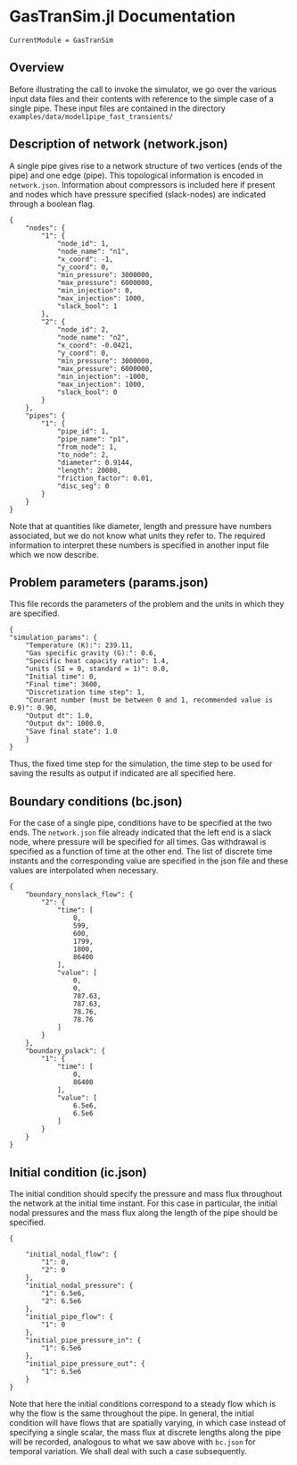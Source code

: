 # GasTranSim.jl Documentation

```@meta
CurrentModule = GasTranSim
```

## Overview

Before illustrating the call  to invoke the simulator, we go over  the various input data files  and their contents with reference to the simple case of  a single pipe. These input files are contained in the directory `examples/data/model1pipe_fast_transients/`


## Description of network (network.json)

A single pipe gives rise to a network structure of two vertices (ends of the pipe) and one edge (pipe). This topological information is encoded in `network.json`. Information about compressors is included here if present and nodes which have pressure specified (slack-nodes) are indicated through a boolean flag.

	{
	    "nodes": {
	        "1": {
	            "node_id": 1,
	            "node_name": "n1",
	            "x_coord": -1,
	            "y_coord": 0,
	            "min_pressure": 3000000,
	            "max_pressure": 6000000,
	            "min_injection": 0,
	            "max_injection": 1000,
	            "slack_bool": 1
	        },
	        "2": {
	            "node_id": 2,
	            "node_name": "n2",
	            "x_coord": -0.0421,
	            "y_coord": 0,
	            "min_pressure": 3000000,
	            "max_pressure": 6000000,
	            "min_injection": -1000,
	            "max_injection": 1000,
	            "slack_bool": 0
	        }
	    },
	    "pipes": {
	        "1": {
	            "pipe_id": 1,
	            "pipe_name": "p1",
	            "from_node": 1,
	            "to_node": 2,
	            "diameter": 0.9144,
	            "length": 20000,
	            "friction_factor": 0.01,
	            "disc_seg": 0
	        }
	    }
	}	


Note that at quantities like diameter, length and pressure have numbers associated, but we do not know what  units they refer to. The required information to interpret these numbers is specified in another input file  which we now describe.

## Problem parameters (params.json)
This file records the parameters of the problem and the units in which they are specified.


	{
    "simulation_params": {
        "Temperature (K):": 239.11,
        "Gas specific gravity (G):": 0.6,
        "Specific heat capacity ratio": 1.4,
        "units (SI = 0, standard = 1)": 0.0,
        "Initial time": 0,
        "Final time": 3600,
        "Discretization time step": 1,
        "Courant number (must be between 0 and 1, recommended value is 0.9)": 0.90,
        "Output dt": 1.0,
        "Output dx": 1000.0,
        "Save final state": 1.0
    	}
	}


Thus, the fixed time step for the simulation, the time step to be used for  saving the results as output if indicated are all specified here.

## Boundary conditions (bc.json)

For the case of a single pipe, conditions have to be specified at the two ends. 
The `network.json` file already indicated  that the left end is a slack node, where pressure will be specified for all times.  Gas withdrawal is specified as a function of time at the other end.
The list of discrete time instants and the corresponding value are specified in the json file  and these values are interpolated when necessary.

	{
	    "boundary_nonslack_flow": {
	        "2": {
	            "time": [
	                0,
	                599,
	                600,
	                1799,
	                1800,
	                86400
	            ],
	            "value": [
	                0,
	                0,
	                787.63, 
	                787.63,
	                78.76,
	                78.76
	            ]
	        }
	    },
	    "boundary_pslack": {
	        "1": {
	            "time": [
	                0,
	                86400
	            ],
	            "value": [
	                6.5e6,
	                6.5e6
	            ]
	        }
	    }
	}



## Initial condition (ic.json)

The initial condition should specify the pressure and mass flux throughout the network at the initial time instant. For this case in particular, the initial nodal pressures and the mass flux along the length of the pipe should be specified.

	{

	    "initial_nodal_flow": {
	        "1": 0,
	        "2": 0
	    },
	    "initial_nodal_pressure": {
	        "1": 6.5e6,
	        "2": 6.5e6
	    },
	    "initial_pipe_flow": {
	        "1": 0
	    },
	    "initial_pipe_pressure_in": {
	        "1": 6.5e6
	    },
	    "initial_pipe_pressure_out": {
	        "1": 6.5e6
	    }
	}

Note that here the initial conditions correspond to a steady flow which is why the flow is the same throughout the pipe. In general, the initial condition will have flows that are spatially varying, in which case instead of specifying a single scalar, the mass flux at discrete lengths along the pipe will be recorded, analogous to what we saw above with `bc.json` for temporal variation. We shall deal with such a case subsequently.

